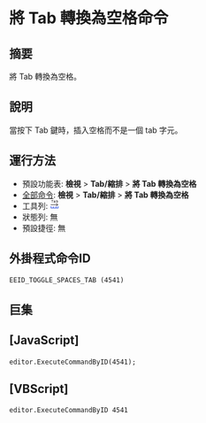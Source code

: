# 將 Tab 轉換為空格命令

## 摘要

將 Tab 轉換為空格。

## 說明

當按下 Tab 鍵時，插入空格而不是一個 tab 字元。

## 運行方法

- 預設功能表: **檢視** \> **Tab/縮排** \> **將 Tab 轉換為空格**
- [全部命令](../tools/all_commands): **檢視** \> **Tab/縮排** \> **將 Tab 轉換為空格**
- 工具列:
![](../../images/space_tab24x16.png)
- 狀態列: 無
- 預設捷徑: 無

## 外掛程式命令ID

```
EEID_TOGGLE_SPACES_TAB (4541)
```

## 巨集

## \[JavaScript\]

```
editor.ExecuteCommandByID(4541);
```

## \[VBScript\]

```
editor.ExecuteCommandByID 4541
```

